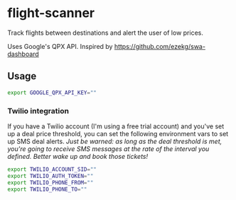 # flight-scanner
Track flights between destinations and alert the user of low prices.

Uses Google's QPX API. Inspired by https://github.com/ezekg/swa-dashboard

## Usage
```bash
export GOOGLE_QPX_API_KEY=""
```


### Twilio integration
If you have a Twilio account (I'm using a free trial account) and you've set up
a deal price threshold, you can set the following environment vars to set up SMS
deal alerts. _Just be warned: as long as the deal threshold is met, you're going
to receive SMS messages at the rate of the interval you defined. Better wake up
and book those tickets!_

```bash
export TWILIO_ACCOUNT_SID=""
export TWILIO_AUTH_TOKEN=""
export TWILIO_PHONE_FROM=""
export TWILIO_PHONE_TO=""
```
